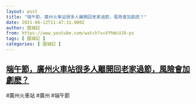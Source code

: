 ```yaml
---
layout: post
title: "端午節，廣州火車站很多人離開回老家過節，風險會加劇麽？"
date: 2021-06-12T11:47:31.000Z
author: 圍城記
from: https://www.youtube.com/watch?v=VYhWcUJ8-ps
tags: [ 圍城記 ]
categories: [ 圍城記 ]
---
```

<!--1623498451000-->
[端午節，廣州火車站很多人離開回老家過節，風險會加劇麽？](https://www.youtube.com/watch?v=VYhWcUJ8-ps)
------

<div>
#廣州火車站 #廣州 #端午節
</div>
